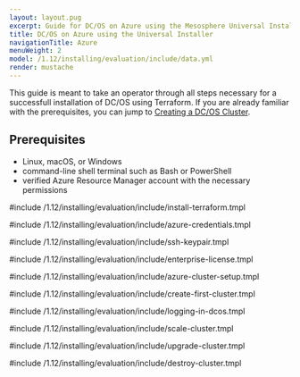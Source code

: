 ```yaml
---
layout: layout.pug
excerpt: Guide for DC/OS on Azure using the Mesosphere Universal Installer
title: DC/OS on Azure using the Universal Installer
navigationTitle: Azure
menuWeight: 2
model: /1.12/installing/evaluation/include/data.yml
render: mustache
---
```


This guide is meant to take an operator through all steps necessary for a successfull installation of DC/OS using Terraform. If you are already familiar with the prerequisites, you can jump to [Creating a DC/OS Cluster](#creating).

## Prerequisites

- Linux, macOS, or Windows
- command-line shell terminal such as Bash or PowerShell
- verified Azure Resource Manager account with the necessary permissions

#include /1.12/installing/evaluation/include/install-terraform.tmpl

#include /1.12/installing/evaluation/include/azure-credentials.tmpl

#include /1.12/installing/evaluation/include/ssh-keypair.tmpl

#include /1.12/installing/evaluation/include/enterprise-license.tmpl

#include /1.12/installing/evaluation/include/azure-cluster-setup.tmpl

#include /1.12/installing/evaluation/include/create-first-cluster.tmpl

#include /1.12/installing/evaluation/include/logging-in-dcos.tmpl

#include /1.12/installing/evaluation/include/scale-cluster.tmpl

#include /1.12/installing/evaluation/include/upgrade-cluster.tmpl

#include /1.12/installing/evaluation/include/destroy-cluster.tmpl